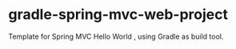 gradle-spring-mvc-web-project
=============================

Template for Spring MVC Hello World , using Gradle as build tool.

